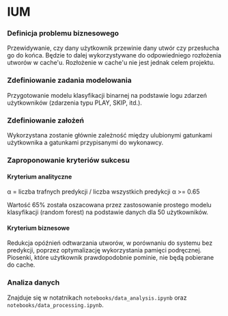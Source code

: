 # IUM

### Definicja problemu biznesowego

Przewidywanie, czy dany użytkownik przewinie dany utwór czy przesłucha go do końca. Będzie to dalej wykorzystywane do odpowiedniego rozłożenia utworów w cache'u. Rozłożenie w cache'u nie jest jednak celem projektu.

### Zdefiniowanie zadania modelowania

Przygotowanie modelu klasyfikacji binarnej na podstawie logu zdarzeń użytkowników (zdarzenia typu PLAY, SKIP, itd.).

### Zdefiniowanie założeń

Wykorzystana zostanie głównie zależność między ulubionymi gatunkami użytkownika a gatunkami przypisanymi do wykonawcy.

### Zaproponowanie kryteriów sukcesu

#### Kryterium analityczne

α = liczba trafnych predykcji / liczba wszystkich predykcji
α >= 0.65

Wartość 65% została oszacowana przez zastosowanie prostego modelu klasyfikacji (random forest) na podstawie danych dla 50 użytkowników.

#### Kryterium biznesowe

Redukcja opóźnień odtwarzania utworów, w porównaniu do systemu bez predykcji, poprzez optymalizację wykorzystania pamięci podręcznej. Piosenki, które użytkownik prawdopodobnie pominie, nie będą pobierane do cache.

### Analiza danych

Znajduje się w notatnikach `notebooks/data_analysis.ipynb` oraz `notebooks/data_processing.ipynb`.
